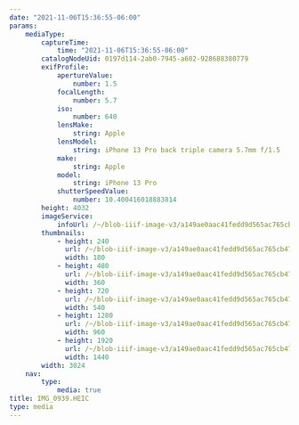 ```yaml
---
date: "2021-11-06T15:36:55-06:00"
params:
    mediaType:
        captureTime:
            time: "2021-11-06T15:36:55-06:00"
        catalogNodeUid: 0197d114-2ab0-7945-a602-928688380779
        exifProfile:
            apertureValue:
                number: 1.5
            focalLength:
                number: 5.7
            iso:
                number: 640
            lensMake:
                string: Apple
            lensModel:
                string: iPhone 13 Pro back triple camera 5.7mm f/1.5
            make:
                string: Apple
            model:
                string: iPhone 13 Pro
            shutterSpeedValue:
                number: 10.400416018883814
        height: 4032
        imageService:
            infoUrl: /~/blob-iiif-image-v3/a149ae0aac41fedd9d565ac765cb47c145b8dd1e6e8082e1010ec7827c740b13/info.json
        thumbnails:
            - height: 240
              url: /~/blob-iiif-image-v3/a149ae0aac41fedd9d565ac765cb47c145b8dd1e6e8082e1010ec7827c740b13/full/180%2C240/0/default.jpg
              width: 180
            - height: 480
              url: /~/blob-iiif-image-v3/a149ae0aac41fedd9d565ac765cb47c145b8dd1e6e8082e1010ec7827c740b13/full/360%2C480/0/default.jpg
              width: 360
            - height: 720
              url: /~/blob-iiif-image-v3/a149ae0aac41fedd9d565ac765cb47c145b8dd1e6e8082e1010ec7827c740b13/full/540%2C720/0/default.jpg
              width: 540
            - height: 1280
              url: /~/blob-iiif-image-v3/a149ae0aac41fedd9d565ac765cb47c145b8dd1e6e8082e1010ec7827c740b13/full/960%2C1280/0/default.jpg
              width: 960
            - height: 1920
              url: /~/blob-iiif-image-v3/a149ae0aac41fedd9d565ac765cb47c145b8dd1e6e8082e1010ec7827c740b13/full/1440%2C1920/0/default.jpg
              width: 1440
        width: 3024
    nav:
        type:
            media: true
title: IMG_0939.HEIC
type: media
---
```

